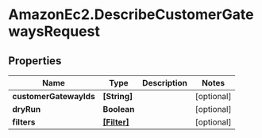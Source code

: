 # AmazonEc2.DescribeCustomerGatewaysRequest

## Properties

Name | Type | Description | Notes
------------ | ------------- | ------------- | -------------
**customerGatewayIds** | **[String]** |  | [optional] 
**dryRun** | **Boolean** |  | [optional] 
**filters** | [**[Filter]**](Filter.md) |  | [optional] 


